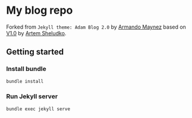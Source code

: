 
# My blog repo

Forked from `Jekyll theme: Adam Blog 2.0` by [Armando Maynez](https://github.com/amaynez) based on [V1.0](https://github.com/artemsheludko/adam-blog) by [Artem Sheludko](https://github.com/artemsheludko).

## Getting started

### Install bundle

```bash
bundle install
```

### Run Jekyll server
```
bundle exec jekyll serve
```